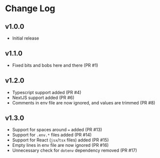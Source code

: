 # Change Log

## v1.0.0

- Initial release

## v1.1.0

- Fixed bits and bobs here and there (PR #1)

## v1.2.0

- Typescript support added (PR #4)
- NextJS support added (PR #6)
- Comments in env file are now ignored, and values are trimmed (PR #8)

## v1.3.0

- Support for spaces around `=` added (PR #13)
- Support for `.env.*` files added (PR #14)
- Support for React (`jsx`/`tsx` files) added (PR #15)
- Empty lines in env file are now ignored (PR #16)
- Unnecessary check for `dotenv` dependency removed (PR #17)